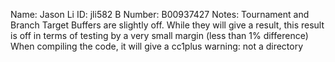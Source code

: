 Name: Jason Li
ID: jli582
B Number: B00937427
Notes:
Tournament and Branch Target Buffers are slightly off. While they will give a result, this result is off in terms of testing by a very small margin (less than 1% difference)
When compiling the code, it will give a cc1plus warning: not a directory

